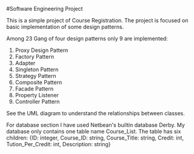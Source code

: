 #Software Engineering Project


This is a simple project of Course Registration. The project is focused on basic implementation of some design patterns. 

Among 23 Gang of four design patterns only 9 are implemented:
1) Proxy Design Pattern
2) Factory Pattern
3) Adapter
4) Singleton Pattern
5) Strategy Pattern
6) Composite Pattern
7) Facade Pattern
8) Property Listener
9) Controller Pattern

See the UML diagram to understand the relationships between classes.


For database section I have used Netbean's builtin database Derby. My database only contains one table name Course_List. The table has six children: {ID: integer, Course_ID: string, Course_Title: string, Credit: int, Tution_Per_Credit: int, Description: string}



